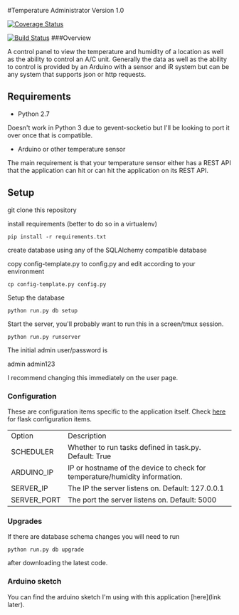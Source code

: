 #Temperature Administrator
Version 1.0


[![Coverage Status](https://coveralls.io/repos/Teddy-Schmitz/temperature_admin/badge.svg?branch=master&service=github)](https://coveralls.io/github/Teddy-Schmitz/temperature_admin?branch=master)


[![Build Status](https://travis-ci.org/Teddy-Schmitz/temperature_admin.svg?branch=master)](https://travis-ci.org/Teddy-Schmitz/temperature_admin)
###Overview

A control panel to view the temperature and humidity of a location as well as the ability to control an A/C unit.  Generally the data as well as the ability to control is provided by an Arduino with a sensor and iR system but can be any system that supports json or http requests.

## Requirements

- Python 2.7

Doesn't work in Python 3 due to gevent-socketio but I'll be looking to port it over once that is compatible.

- Arduino or other temperature sensor

The main requirement is that your temperature sensor either has a REST API that the application can hit or can hit the application on its REST API.

## Setup

git clone this repository

install requirements (better to do so in a virtualenv)

`pip install -r requirements.txt`

create database using any of the SQLAlchemy compatible database

copy config-template.py to config.py and edit according to your environment

`cp config-template.py config.py`

Setup the database

`python run.py db setup`

Start the server, you'll probably want to run this in a screen/tmux session.

`python run.py runserver`

The initial admin user/password is

admin
admin123

I recommend changing this immediately on the user page.


### Configuration

These are configuration items specific to the application itself.  Check [here](http://flask.pocoo.org/docs/0.10/config/#configuration-basics) for flask configuration items.


<table>
<tr>
    <td>Option</td>
    <td>Description</td>
</tr>
<tr>
    <td>SCHEDULER</td>
    <td>Whether to run tasks defined in task.py. Default: True</td>
</tr>
<tr>
    <td>ARDUINO_IP</td>
    <td>IP or hostname of the device to check for temperature/humidity information.</td>
</tr>
<tr>
    <td>SERVER_IP</td>
    <td>The IP the server listens on. Default: 127.0.0.1</td>
</tr>
<tr>
    <td>SERVER_PORT</td>
    <td>The port the server listens on. Default: 5000</td>
</tr>
</table>


### Upgrades

If there are database schema changes you will need to run

```python run.py db upgrade```

after downloading the latest code.


### Arduino sketch

You can find the arduino sketch I'm using with this application [here](link later).